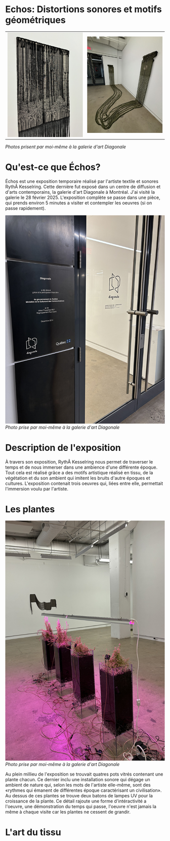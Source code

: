 # Echos: Distortions sonores et motifs géométriques
|  |  |
| ----------- | ----------- |
![photo](medias/echos_arbres_tissu.png)| ![photo](medias/echos_tissus_connecte.png) |
*Photos prisent par moi-même à la galerie d'art Diagonale*

# Qu'est-ce que Échos?
Échos est une exposition temporaire réalisé par l'artiste textile et sonores RythÂ Kesselring. Cette dernière fut exposé dans un centre de diffusion et d'arts contemporains,  la galerie d'art Diagonale à Montréal. J'ai visité la galerie le 28 février 2025. L'exposition complète se passe dans une pièce, qui prends environ 5 minutes a visiter et contempler les oeuvres (si on passe rapidement).

![photo](medias/echos_entrer.png)<br>
*Photo prise par moi-même à la galerie d'art Diagonale*

# Description de l'exposition
À travers son exposition, RythÂ Kesselring nous permet de traverser le temps et de nous immerser dans une ambience d'une différente époque. Tout cela est réalisé grâce a des motifs artistique réalisé en tissu, de la végétation et du son ambient qui imitent les bruits d'autre époques et cultures. L'exposition contenait trois oeuvres qui, liées entre elle, permettait l'immersion voulu par l'artiste. 

# Les plantes 

![photo](medias/echos_plantes.png)<br>
*Photo prise par moi-même à la galerie d'art Diagonale*

Au plein millieu de l'exposition se trouvait quatres pots vitrés contenant une plante chacun. Ce dernier inclu une installation sonore qui dégage un ambient de nature qui, selon les mots de l'artiste elle-même, sont des «rythmes qui émanent de différentes époque caractérisant un civilisation». Au dessus de ces plantes se trouve deux batons de lampes UV pour la croissance de la plante. Ce détail rajoute une forme d'intéractivité a l'oeuvre, une démonstration du temps qui passe, l'oeuvre n'est jamais la même à chaque visite car les plantes ne cessent de grandir. 

# L'art du tissu

